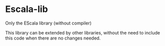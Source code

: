 Escala-lib
==========

Only the EScala library (without compiler) 

This library can be extended by other libraries, without the
need to include this code when there are no changes needed.
